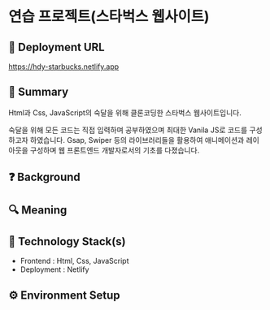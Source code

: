 # 연습 프로젝트(스타벅스 웹사이트)

## :link: Deployment URL

<a href="https://hdy-starbucks.netlify.app" target="_blank">https://hdy-starbucks.netlify.app</a>

## :memo: Summary

Html과 Css, JavaScript의 숙달을 위해 클론코딩한 스타벅스 웹사이트입니다.

숙달을 위해 모든 코드는 직접 입력하며 공부하였으며 최대한 Vanila JS로 코드를 구성하고자 하였습니다. Gsap, Swiper 등의 라이브러리들을 활용하여 애니메이션과 레이아웃을 구성하며 웹 프론트엔드 개발자로서의 기초를 다졌습니다.

## :question: Background

## :mag: Meaning

## :hammer: Technology Stack(s)

- Frontend : Html, Css, JavaScript
- Deployment : Netlify

## :gear: Environment Setup

```

```
